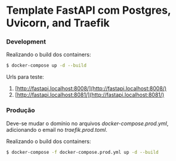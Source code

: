 # Template FastAPI com Postgres, Uvicorn, and Traefik


### Development

Realizando o build dos containers:

```sh
$ docker-compose up -d --build
```

Urls para teste:

1. [http://fastapi.localhost:8008/](http://fastapi.localhost:8008/)
1. [http://fastapi.localhost:8081/](http://fastapi.localhost:8081/)

### Produção

Deve-se mudar o domínio no arquivos *docker-compose.prod.yml*, adicionando o email no *traefik.prod.toml*.

Realizando o build dos containers:

```sh
$ docker-compose -f docker-compose.prod.yml up -d --build
```
